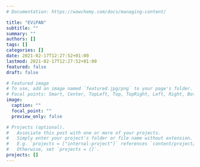 ```yaml
---
# Documentation: https://wowchemy.com/docs/managing-content/

title: "EViPAN"
subtitle: ""
summary: ""
authors: []
tags: []
categories: []
date: 2021-02-17T12:27:52+01:00
lastmod: 2021-02-17T12:27:52+01:00
featured: false
draft: false

# Featured image
# To use, add an image named `featured.jpg/png` to your page's folder.
# Focal points: Smart, Center, TopLeft, Top, TopRight, Left, Right, BottomLeft, Bottom, BottomRight.
image:
  caption: ""
  focal_point: ""
  preview_only: false

# Projects (optional).
#   Associate this post with one or more of your projects.
#   Simply enter your project's folder or file name without extension.
#   E.g. `projects = ["internal-project"]` references `content/project/deep-learning/index.md`.
#   Otherwise, set `projects = []`.
projects: []
---
```

